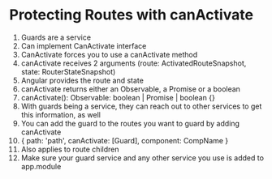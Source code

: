 # Protecting Routes with canActivate
01. Guards are a service
02. Can implement CanActivate interface
03. CanActivate forces you to use a canActivate method
04. canActivate receives 2 arguments (route: ActivatedRouteSnapshot, state: RouterStateSnapshot)
05. Angular provides the route and state
06. canActivate returns either an Observable, a Promise or a boolean
07. canActivate(): Observable: boolean | Promise<boolean> | boolean {}
08. With guards being a service, they can reach out to other services to get this information, as well
09. You can add the guard to the routes you want to guard by adding canActivate
10. { path: 'path', canActivate: [Guard], component: CompName }
11. Also applies to route children
12. Make sure your guard service and any other service you use is added to app.module